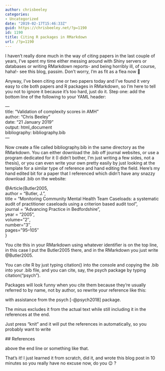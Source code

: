 ```yaml
---
author: chrisbeeley
categories:
- Uncategorized
date: "2019-02-17T15:46:33Z"
guid: https://chrisbeeley.net/?p=1190
id: 1190
title: Citing R packages in RMarkdown
url: /?p=1190
---
```


I haven’t really done much in the way of citing papers in the last couple of years, I’ve spent my time either messing around with Shiny servers or databases or writing RMarkdown reports- and being horribly ill, of course, haha!- see this blog, passim. Don’t worry, I’m as fit as a flea now 🙂

Anyway, I’ve been citing one or two papers today and I’ve found it very easy to cite both papers and R packages in RMarkdown, so I’m here to tell you not to ignore it because it’s too hard, just do it. Step one: add the bottom line of the following to your YAML header:

—  
title: “Validation of complexity scores in AMH”  
author: “Chris Beeley”  
date: “21 January 2019”  
output: html\_document  
bibliography: bibliography.bib  
—

Now create a file called bibliography.bib in the same directory as the RMarkdown. You can either download the .bib off journal websites, or use a program dedicated for it (I didn’t bother, I’m just writing a few sides, not a thesis), or you can even write your own pretty easily by just looking at the template for a similar type of reference and hand editing the field. Here’s my hand edited bit for a paper that I referenced which didn’t have any snazzy download .bib on the website:

@Article{Butler2005,  
 author = “Butler, J.”,  
 title = “Monitoring Community Mental Health Team Caseloads: a systematic audit of practitioner caseloads using a criterion based audit tool”,  
 journal = “Advancing Practice in Bedfordshire”,  
 year = “2005”,  
volume=”2″,  
number=”3″,  
pages=”95–105″  
}

You cite this in your RMarkdown using whatever identifier is on the top line, in this case I put the Butler2005 there, and in the RMarkdown you just write @Butler2005.

You can cite R by just typing citation() into the console and copying the .bib into your .bib file, and you can cite, say, the psych package by typing citation(“psych”).

Packages will look funny when you cite them because they’re usually referred to by name, not by author, so rewrite your reference like this:

with assistance from the psych \[-@psych2018\] package.

The minus excludes it from the actual text while still including it in the references at the end.

Just press “knit” and it will put the references in automatically, so you probably want to write

\## References

above the end line or something like that.

That’s it! I just learned it from scratch, did it, and wrote this blog post in 10 minutes so you really have no excuse now, do you 😉 ?